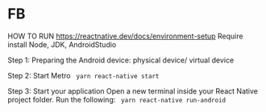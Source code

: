 # FB
HOW TO RUN
https://reactnative.dev/docs/environment-setup
Require install Node, JDK, AndroidStudio

Step 1: Preparing the Android device: physical device/ virtual device

Step 2: Start Metro
``` yarn react-native start```

Step 3: Start your application
Open a new terminal inside your React Native project folder. Run the following:
``` yarn react-native run-android```
